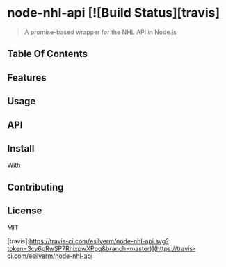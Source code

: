 # node-nhl-api [![Build Status][travis]
> A promise-based wrapper for the NHL API in Node.js

## Table Of Contents

## Features

## Usage

## API

## Install
With

## Contributing

## License
MIT

[travis]:https://travis-ci.com/esilverm/node-nhl-api.svg?token=3cy6pRwSP7RhixpwXPpq&branch=master)](https://travis-ci.com/esilverm/node-nhl-api
